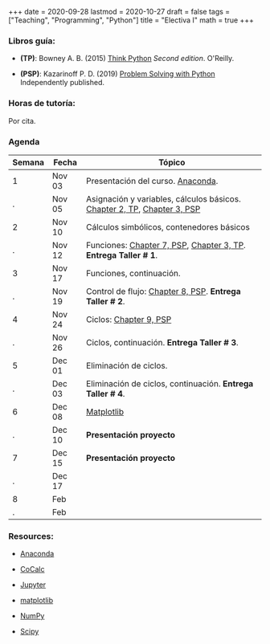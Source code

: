 +++
date      = 2020-09-28
lastmod   = 2020-10-27
draft     = false
tags      = ["Teaching", "Programming", "Python"]
title     = "Electiva I"
math      = true
+++

### Libros guía:

- **(TP)**: Bowney A. B. (2015) [Think Python](https://greenteapress.com/wp/think-python-2e/) *Second edition*. O'Reilly.

- **(PSP)**: Kazarinoff P. D. (2019) [Problem Solving with Python](https://problemsolvingwithpython.com) Independently published.

### Horas de tutoría: 

Por cita.

### Agenda

Semana  | Fecha | Tópico
--- | --- | ---
1 | Nov 03 | Presentación del curso. [Anaconda](https://www.anaconda.com/products/individual). 
. | Nov 05 | Asignación y variables, cálculos básicos. [Chapter 2, TP](http://greenteapress.com/thinkpython2/html/thinkpython2003.html), [Chapter 3, PSP](https://problemsolvingwithpython.com/03-The-Python-REPL/03.00-Introduction/) 
2 | Nov 10 | Cálculos simbólicos, contenedores básicos
. | Nov 12 | Funciones: [Chapter 7, PSP](https://problemsolvingwithpython.com/07-Functions-and-Modules/07.00-Introduction/), [Chapter 3, TP](http://greenteapress.com/thinkpython2/html/thinkpython2004.html). **Entrega Taller # 1**.
3 | Nov 17 | Funciones, continuación.
. | Nov 19 | Control de flujo: [Chapter 8, PSP](https://problemsolvingwithpython.com/08-If-Else-Try-Except/08.00-Introduction/). **Entrega Taller # 2**.
4 | Nov 24 | Ciclos: [Chapter 9, PSP](https://problemsolvingwithpython.com/09-Loops/09.00-Introduction/)
. | Nov 26 | Ciclos, continuación. **Entrega Taller # 3**.
5 | Dec 01 | Eliminación de ciclos.
. | Dec 03 | Eliminación de ciclos, continuación. **Entrega Taller # 4**.
6 | Dec 08 | [Matplotlib](https://problemsolvingwithpython.com/06-Plotting-with-Matplotlib/06.00-Introduction/)
. | Dec 10 | **Presentación proyecto**
7 | Dec 15 | **Presentación proyecto**
. | Dec 17 | 
8 | Feb  | 
. | Feb  | 


### Resources:

  - [Anaconda](https://anaconda.org)

  - [CoCalc](https://cocalc.com)

  - [Jupyter](https://jupyter.org/)

  - [matplotlib](https://matplotlib.org/3.1.1/index.html)

  - [NumPy](https://www.numpy.org/)

  - [Scipy](https://www.scipy.org/)
